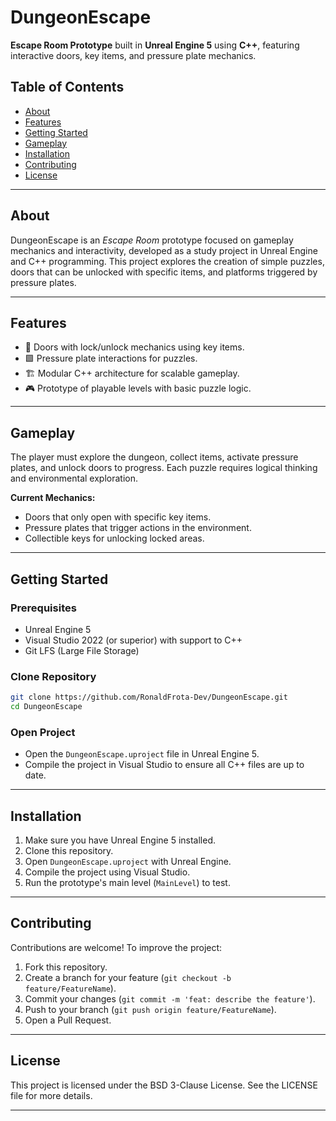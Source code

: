 # DungeonEscape

**Escape Room Prototype** built in **Unreal Engine 5** using **C++**, featuring interactive doors, key items, and pressure plate mechanics.

## Table of Contents

* [About](#about)
* [Features](#features)
* [Getting Started](#getting-started)
* [Gameplay](#gameplay)
* [Installation](#installation)
* [Contributing](#contributing)
* [License](#license)

---

## About

DungeonEscape is an *Escape Room* prototype focused on gameplay mechanics and interactivity, developed as a study project in Unreal Engine and C++ programming. This project explores the creation of simple puzzles, doors that can be unlocked with specific items, and platforms triggered by pressure plates.

---

## Features

* 🔑 Doors with lock/unlock mechanics using key items.
* 🟩 Pressure plate interactions for puzzles.
* 🏗️ Modular C++ architecture for scalable gameplay.
* 🎮 Prototype of playable levels with basic puzzle logic.

---

## Gameplay

The player must explore the dungeon, collect items, activate pressure plates, and unlock doors to progress. Each puzzle requires logical thinking and environmental exploration.

**Current Mechanics:**

* Doors that only open with specific key items.
* Pressure plates that trigger actions in the environment.
* Collectible keys for unlocking locked areas.

---

## Getting Started

### Prerequisites

* Unreal Engine 5
* Visual Studio 2022 (or superior) with support to C++
* Git LFS (Large File Storage)

### Clone Repository

```bash
git clone https://github.com/RonaldFrota-Dev/DungeonEscape.git
cd DungeonEscape
```

### Open Project

* Open the `DungeonEscape.uproject` file in Unreal Engine 5.
* Compile the project in Visual Studio to ensure all C++ files are up to date.

---

## Installation

1. Make sure you have Unreal Engine 5 installed.
2. Clone this repository.
3. Open `DungeonEscape.uproject` with Unreal Engine.
4. Compile the project using Visual Studio.
5. Run the prototype's main level (`MainLevel`) to test.

---

## Contributing

Contributions are welcome! To improve the project:

1. Fork this repository.
2. Create a branch for your feature (`git checkout -b feature/FeatureName`).
3. Commit your changes (`git commit -m 'feat: describe the feature'`).
4. Push to your branch (`git push origin feature/FeatureName`).
5. Open a Pull Request.

---

## License

This project is licensed under the BSD 3-Clause License. See the LICENSE file for more details.

---
